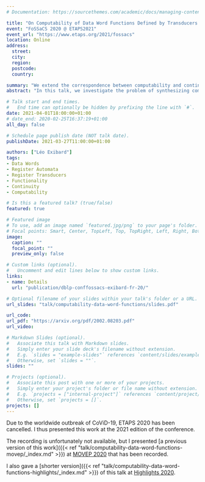 ```yaml
---
# Documentation: https://sourcethemes.com/academic/docs/managing-content/

title: "On Computability of Data Word Functions Defined by Transducers @ ETAPS 2021"
event: "FoSSaCS 2020 @ ETAPS2021"
event_url: "https://www.etaps.org/2021/fossacs"
location: Online
address:
  street:
  city:
  region:
  postcode:
  country:

summary: "We extend the correspondence between computability and continuity over regular functions to the case of data words."
abstract: "In this talk, we investigate the problem of synthesizing computable functions of infinite words over an infinite alphabet (data $\\omega$-words). The notion of computability is defined through Turing machines with infinite inputs which can produce the corresponding infinite outputs in the limit. We use non-deterministic transducers equipped with registers, an extension of register automata with outputs, to specify functions. Such transducers may not define functions but more generally relations of data $\\omega$-words, and we show that it is PSpace-complete to test whether a given transducer defines a function. Then, given a function defined by some register transducer, we show that it is decidable (and again, PSpace-complete) whether such function is computable. As for the known finite alphabet case, we show that computability and continuity coincide for functions defined by register transducers, and show how to decide continuity. We also define a subclass for which those problems are PTime."

# Talk start and end times.
#   End time can optionally be hidden by prefixing the line with `#`.
date: 2021-04-01T18:00:00+01:00
# date_end: 2020-02-25T16:37:19+01:00
all_day: false

# Schedule page publish date (NOT talk date).
publishDate: 2021-03-27T11:00:00+01:00

authors: ["Léo Exibard"]
tags:
- Data Words
- Register Automata
- Register Transducers
- Functionality
- Continuity
- Computability

# Is this a featured talk? (true/false)
featured: true

# Featured image
# To use, add an image named `featured.jpg/png` to your page's folder. 
# Focal points: Smart, Center, TopLeft, Top, TopRight, Left, Right, BottomLeft, Bottom, BottomRight.
image:
  caption: ""
  focal_point: ""
  preview_only: false

# Custom links (optional).
#   Uncomment and edit lines below to show custom links.
links:
- name: Details
  url: "publication/dblp-conffossacs-exibard-fr-20/"

# Optional filename of your slides within your talk's folder or a URL.
url_slides: "talk/computability-data-word-functions/slides.pdf"

url_code:
url_pdf: "https://arxiv.org/pdf/2002.08203.pdf"
url_video:

# Markdown Slides (optional).
#   Associate this talk with Markdown slides.
#   Simply enter your slide deck's filename without extension.
#   E.g. `slides = "example-slides"` references `content/slides/example-slides.md`.
#   Otherwise, set `slides = ""`.
slides: ""

# Projects (optional).
#   Associate this post with one or more of your projects.
#   Simply enter your project's folder or file name without extension.
#   E.g. `projects = ["internal-project"]` references `content/project/deep-learning/index.md`.
#   Otherwise, set `projects = []`.
projects: []
---
```


Due to the worldwide outbreak of CoViD-19, ETAPS 2020 has been cancelled. I thus presented this work at the 2021 edition of the conference.

The recording is unfortunately not available, but I presented [a previous version of this work]({{< ref "talk/computability-data-word-functions-movep/_index.md" >}}) at [MOVEP 2020](http://projects-verimag.imag.fr/movep2020/) that has been recorded.

I also gave a [shorter version]({{< ref "talk/computability-data-word-functions-highlights/_index.md" >}}) of this talk at [Highlights 2020](http://highlights-conference.org/).

